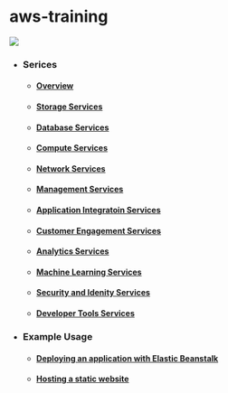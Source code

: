 # aws-training
![](https://d1.awsstatic.com/Digital%20Marketing/House/temp/logo_aws-educate_light.8a107f05996892b795db30104d5fb968d4619246.png)
- ### Serices
  - #### [Overview](https://github.com/CharlesRajendran/aws-training/blob/master/Files/aws-overview.md)
  - #### [Storage Services](https://github.com/CharlesRajendran/aws-training/blob/master/Files/storage-services.md)
  - #### [Database Services](https://github.com/CharlesRajendran/aws-training/blob/master/Files/database-services.md)
  - #### [Compute Services](https://github.com/CharlesRajendran/aws-training/blob/master/Files/compute-services.md)
  - #### [Network Services](https://github.com/CharlesRajendran/aws-training/blob/master/Files/networking-services.md)
  - #### [Management Services](https://github.com/CharlesRajendran/aws-training/blob/master/Files/management-services.md)
  - #### [Application Integratoin Services](https://github.com/CharlesRajendran/aws-training/blob/master/Files/application-integration.md)
  - #### [Customer Engagement Services](https://github.com/CharlesRajendran/aws-training/blob/master/Files/customer-engagement-service.md)
  - #### [Analytics Services](https://github.com/CharlesRajendran/aws-training/blob/master/Files/analytics-services.md)
  - #### [Machine Learning Services](https://github.com/CharlesRajendran/aws-training/blob/master/Files/ml-services.md)
  - #### [Security and Idenity Services](https://github.com/CharlesRajendran/aws-training/blob/master/Files/security-services.md)
  - #### [Developer Tools Services](https://github.com/CharlesRajendran/aws-training/blob/master/Files/developer-tools.md)

- ### Example Usage
  - #### [Deploying an application with Elastic Beanstalk](https://github.com/CharlesRajendran/aws-training/blob/master/Files/aws-elastic-bean-stock.md)
  - #### [Hosting a static website](https://github.com/CharlesRajendran/aws-training/blob/master/Files/hosting-a-static-site-with-s3.md)
